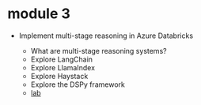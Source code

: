 # module 3

* Implement multi-stage reasoning in Azure Databricks

  * What are multi-stage reasoning systems?
  * Explore LangChain
  * Explore LlamaIndex
  * Explore Haystack
  * Explore the DSPy framework
  * [lab](https://microsoftlearning.github.io/mslearn-databricks/Instructions/Exercises/AI-03-Multi-stage-reasoning.html)
